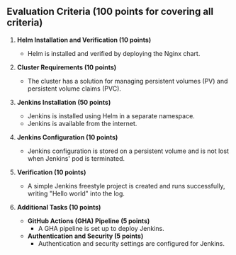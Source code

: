 ## Evaluation Criteria (100 points for covering all criteria)

1. **Helm Installation and Verification (10 points)**

   - Helm is installed and verified by deploying the Nginx chart.

2. **Cluster Requirements (10 points)**

   - The cluster has a solution for managing persistent volumes (PV) and persistent volume claims (PVC).

3. **Jenkins Installation (50 points)**

   - Jenkins is installed using Helm in a separate namespace.
   - Jenkins is available from the internet.

4. **Jenkins Configuration (10 points)**

   - Jenkins configuration is stored on a persistent volume and is not lost when Jenkins' pod is terminated.

5. **Verification (10 points)**

   - A simple Jenkins freestyle project is created and runs successfully, writing "Hello world" into the log.

6. **Additional Tasks (10 points)**
   - **GitHub Actions (GHA) Pipeline (5 points)**
     - A GHA pipeline is set up to deploy Jenkins.
   - **Authentication and Security (5 points)**
     - Authentication and security settings are configured for Jenkins.
